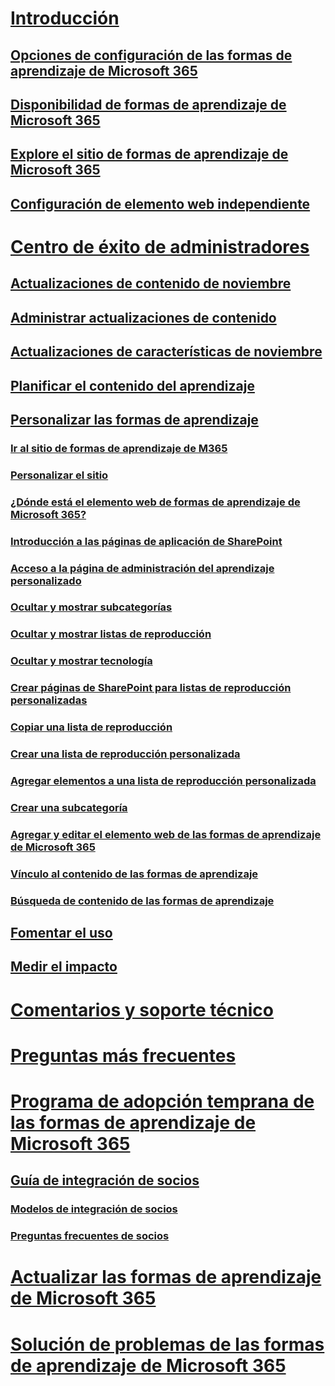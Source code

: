 # [Introducción](index.md)
## [Opciones de configuración de las formas de aprendizaje de Microsoft 365](custom_setupoptions.md)
## [Disponibilidad de formas de aprendizaje de Microsoft 365](custom_provision.md)
## [Explore el sitio de formas de aprendizaje de Microsoft 365](custom_exploresite.md)
## [Configuración de elemento web independiente](custom_manualsetup.md)
# [Centro de éxito de administradores](custom_successcenter.md)
## [Actualizaciones de contenido de noviembre](custom_contentupdates.md)
## [Administrar actualizaciones de contenido](custom_contentupdatesmanage.md)
## [Actualizaciones de características de noviembre](custom_featureupdates.md)
## [Planificar el contenido del aprendizaje](custom_plancontent.md)
## [Personalizar las formas de aprendizaje](custom_overview.md)
### [Ir al sitio de formas de aprendizaje de M365](custom_goto.md)
### [Personalizar el sitio](custom_edithelp.md)
### [¿Dónde está el elemento web de formas de aprendizaje de Microsoft 365?](custom_whereiswebpart.md)
### [Introducción a las páginas de aplicación de SharePoint](custom_apppages.md)
### [Acceso a la página de administración del aprendizaje personalizado](custom_accessadmin.md)
### [Ocultar y mostrar subcategorías](custom_hideshowsub.md)
### [Ocultar y mostrar listas de reproducción](custom_hideshowplaylists.md)
### [Ocultar y mostrar tecnología](custom_hideshowtech.md)
### [Crear páginas de SharePoint para listas de reproducción personalizadas](custom_createnewpage.md)
### [Copiar una lista de reproducción](custom_copyplaylist.md)
### [Crear una lista de reproducción personalizada](custom_createnewplaylist.md)
### [Agregar elementos a una lista de reproducción personalizada](custom_addassets.md)
### [Crear una subcategoría](custom_createnewcat.md)
### [Agregar y editar el elemento web de las formas de aprendizaje de Microsoft 365](custom_addwebpart.md)
### [Vínculo al contenido de las formas de aprendizaje](custom_linking.md)
### [Búsqueda de contenido de las formas de aprendizaje](custom_search.md)
## [Fomentar el uso](driveadoption.md)
## [Medir el impacto](custom_measureimpact.md)
# [Comentarios y soporte técnico](feedback.md)
# [Preguntas más frecuentes](faq.md)
# [Programa de adopción temprana de las formas de aprendizaje de Microsoft 365](custom_partnerguide.md)
## [Guía de integración de socios](custom_partnerguide_getfam.md)
### [Modelos de integración de socios](custom_partnerguide_contint.md) 
### [Preguntas frecuentes de socios](custom_partner.md)
# [Actualizar las formas de aprendizaje de Microsoft 365](custom_update.md)
# [Solución de problemas de las formas de aprendizaje de Microsoft 365](custom_troubleshooting.md) 